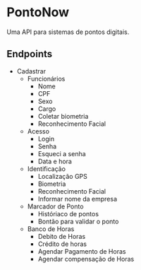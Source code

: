 # PontoNow
Uma API para sistemas de pontos digitais.

## Endpoints
- Cadastrar 
    - Funcionários
        - Nome 
        - CPF
        - Sexo
        - Cargo
        - Coletar biometria 
        - Reconhecimento Facial
    - Acesso 
         - Login
         - Senha
         - Esqueci a senha
         - Data e hora
    - Identificação 
        - Localização GPS
        - Biometria 
        - Reconhecimento Facial
        - Informar nome da empresa
    - Marcador de Ponto
        - Históriaco de pontos
        - Bontão para validar o ponto 
    - Banco de Horas 
        - Debito de Horas
        - Crédito de horas
        - Agendar Pagamento de Horas
        - Agendar compensação de Horas


